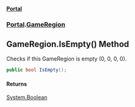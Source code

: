 #### [Portal](index.md 'index')
### [Portal](Portal.md 'Portal').[GameRegion](GameRegion.md 'Portal.GameRegion')

## GameRegion.IsEmpty() Method

Checks if this GameRegion is empty (0, 0, 0, 0).

```csharp
public bool IsEmpty();
```

#### Returns
[System.Boolean](https://docs.microsoft.com/en-us/dotnet/api/System.Boolean 'System.Boolean')